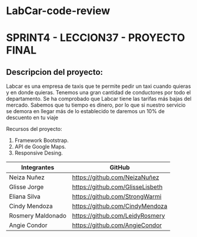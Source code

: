 # LabCar-code-review
SPRINT4 - LECCION37 - PROYECTO FINAL
======

Descripcion del proyecto:
------
Labcar es una empresa de taxis que te permite pedir un taxi cuando quieras y en donde quieras.
Tenemos una gran cantidad de conductores por todo el departamento.
Se ha comprobado que Labcar tiene las tarifas más bajas del mercado.
Sabemos que tu tiempo es dinero, por lo que si nuestro servicio se demora en llegar más de lo establecido te daremos un 10% de descuento en tu viaje


Recursos del proyecto:
1. Framework Bootstrap.
2. API de Google Maps.
3. Responsive Desing.


Integrantes     | GitHub
-------- | ---
Neiza Nuñez |https://github.com/NeizaNuñez
Glisse Jorge |https://github.com/GlisseLisbeth
Eliana Silva |https://github.com/StrongWarmi
Cindy Mendoza |https://github.com/CindyMendoza
Rosmery Maldonado |https://github.com/LeidyRosmery
Angie Condor |https://github.com/AngieCondor
